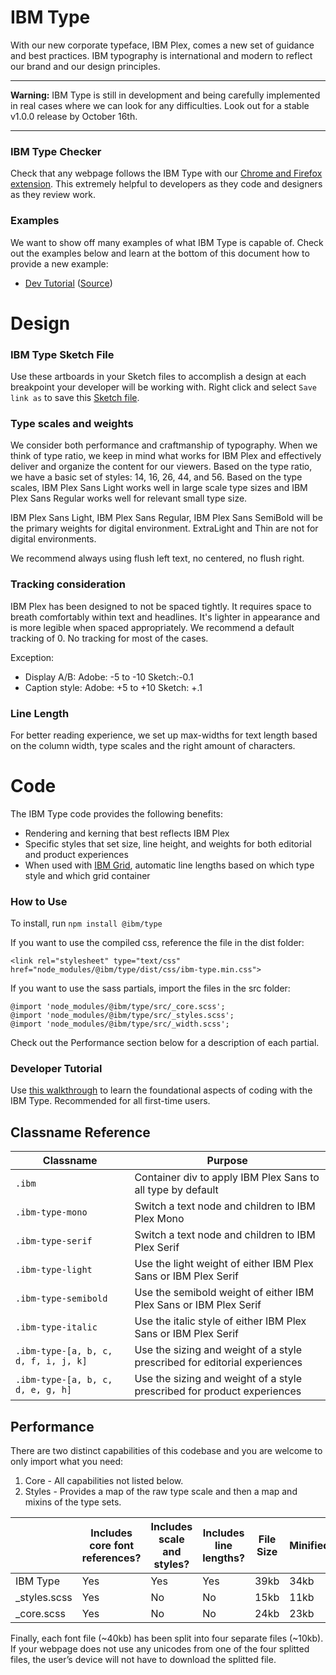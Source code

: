 # IBM Type

With our new corporate typeface, IBM Plex, comes a new set of guidance and best practices. IBM typography is international and modern to reflect our brand and our design principles.

---

**Warning:** IBM Type is still in development and being carefully implemented in real cases where we can look for any difficulties. Look out for a stable v1.0.0 release by October 16th.

---

### IBM Type Checker

Check that any webpage follows the IBM Type with our [Chrome and Firefox extension](https://github.com/ibm/type-checker). This extremely helpful to developers as they code and designers as they review work.

### Examples

We want to show off many examples of what IBM Type is capable of. Check out the examples below and learn at the bottom of this document how to provide a new example:
-  [Dev Tutorial](https://ibm.github.io/type/) ([Source](./docs/index.html))

# Design

### IBM Type Sketch File

Use these artboards in your Sketch files to accomplish a design at each breakpoint your developer will be working with. Right click and select `Save link as` to save this [Sketch file](https://github.com/IBM/type/raw/master/ibm-type.sketch).

### Type scales and weights

We consider both performance and craftmanship of typography. When we think of type ratio, we keep in mind what works for IBM Plex and effectively deliver and organize the content for our viewers. Based on the type ratio, we have a basic set of styles: 14, 16, 26, 44, and 56. Based on the type scales, IBM Plex Sans Light works well in large scale type sizes and IBM Plex Sans  Regular works well for relevant small type size.

IBM Plex Sans Light, IBM Plex Sans Regular, IBM Plex Sans SemiBold will be the primary weights for digital environment. ExtraLight and Thin are not for digital environments.

We recommend always using flush left text, no centered, no flush right.

### Tracking consideration

IBM Plex has been designed to not be spaced tightly. It requires space to breath comfortably within text and headlines. It's lighter in appearance and is more legible when spaced appropriately. We recommend a default tracking of 0. No tracking for most of the cases.

Exception:
  * Display A/B: Adobe: -5 to -10 Sketch:-0.1
  * Caption style: Adobe: +5 to +10 Sketch: +.1

### Line Length

For better reading experience, we set up max-widths for text length based on the column width, type scales and the right amount of characters.

# Code

The IBM Type code provides the following benefits:

- Rendering and kerning that best reflects IBM Plex
- Specific styles that set size, line height, and weights for both editorial and product experiences
- When used with [IBM Grid](https://github.com/ibm/grid), automatic line lengths based on which type style and which grid container

### How to Use

To install, run `npm install @ibm/type`

If you want to use the compiled css, reference the file in the dist folder:
```
<link rel="stylesheet" type="text/css" href="node_modules/@ibm/type/dist/css/ibm-type.min.css">
```

If you want to use the sass partials, import the files in the src folder:
```
@import 'node_modules/@ibm/type/src/_core.scss';
@import 'node_modules/@ibm/type/src/_styles.scss';
@import 'node_modules/@ibm/type/src/_width.scss';
```

Check out the Performance section below for a description of each partial.

### Developer Tutorial

Use [this walkthrough](https://ibm.github.io/type/) to learn the foundational aspects of coding with the IBM Type. Recommended for all first-time users.

## Classname Reference

| Classname                     | Purpose                                                                                                                                             |
|-------------------------------|-----------------------------------------------------------------------------------------------------------------------------------------------------|
| `.ibm`                        | Container div to apply IBM Plex Sans to all type by default                                                                                                                           |
| `.ibm-type-mono`           | Switch a text node and children to IBM Plex Mono                                                               |
| `.ibm-type-serif`           | Switch a text node and children to IBM Plex Serif                                                            |
| `.ibm-type-light`           | Use the light weight of either IBM Plex Sans or IBM Plex Serif                                                            |
| `.ibm-type-semibold`  | Use the semibold weight of either IBM Plex Sans or IBM Plex Serif                                                                                                    |
| `.ibm-type-italic`              | Use the italic style of either IBM Plex Sans or IBM Plex Serif                                                                                     |
| `.ibm-type-[a, b, c, d, f, i, j, k]`               | Use the sizing and weight of a style prescribed for editorial experiences                                                                                                              |
| `.ibm-type-[a, b, c, d, e, g, h]`               | Use the sizing and weight of a style prescribed for product experiences                                                                                                                         |

## Performance

There are two distinct capabilities of this codebase and you are welcome to only import what you need:
1. Core - All capabilities not listed below.
2. Styles - Provides a map of the raw type scale and then a map and mixins of the type sets.

|                          | Includes core font references? | Includes scale and styles? | Includes line lengths? | File Size | Minified | Gzipped  |
|--------------------------|---------------------|-----------------------|-------------------------|-----------|----------|-------|
| IBM Type                 | Yes                 | Yes                   | Yes                     | 39kb      | 34kb      | 2.6kb |
| _styles.scss               | Yes                 | No                    | No                      | 15kb       | 11kb      | 1.3kb |
| _core.scss               | Yes                 | No                    | No                      | 24kb       | 23kb      | 1.3kb |

Finally, each font file (~40kb) has been split into four separate files (~10kb). If your webpage does not use any unicodes from one of the four splitted files, the user’s device will not have to download the splitted file.